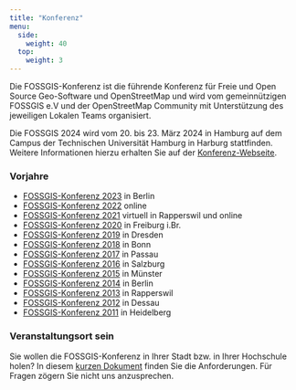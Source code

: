 ```yaml
---
title: "Konferenz"
menu:
  side:
    weight: 40
  top:
    weight: 3
---
```


Die FOSSGIS-Konferenz ist die führende Konferenz für Freie und Open Source Geo-Software und OpenStreetMap und wird vom gemeinnützigen FOSSGIS e.V und der OpenStreetMap Community mit Unterstützung des jeweiligen Lokalen Teams organisiert.

Die FOSSGIS 2024 wird vom 20. bis 23. März 2024 in Hamburg auf dem Campus der Technischen Universität Hamburg in Harburg stattfinden.    
Weitere Informationen hierzu erhalten Sie auf der [Konferenz-Webseite](https://fossgis-konferenz.de/2024/).

### Vorjahre

* [FOSSGIS-Konferenz 2023](https://fossgis-konferenz.de/2023/) in Berlin
* [FOSSGIS-Konferenz 2022](https://fossgis-konferenz.de/2022/) online
* [FOSSGIS-Konferenz 2021](https://fossgis-konferenz.de/2021/) virtuell in Rapperswil und online
* [FOSSGIS-Konferenz 2020](https://fossgis-konferenz.de/2020/) in Freiburg i.Br.
* [FOSSGIS-Konferenz 2019](https://fossgis-konferenz.de/2019/) in Dresden
* [FOSSGIS-Konferenz 2018](https://fossgis-konferenz.de/2018/) in Bonn
* [FOSSGIS-Konferenz 2017](https://fossgis-konferenz.de/2017/) in Passau
* [FOSSGIS-Konferenz 2016](https://fossgis-konferenz.de/2016/) in Salzburg
* [FOSSGIS-Konferenz 2015](https://fossgis-konferenz.de/2015/) in Münster
* [FOSSGIS-Konferenz 2014](https://fossgis-konferenz.de/2014/) in Berlin
* [FOSSGIS-Konferenz 2013](https://fossgis-konferenz.de/2013/) in Rapperswil
* [FOSSGIS-Konferenz 2012](https://fossgis-konferenz.de/2012/) in Dessau
* [FOSSGIS-Konferenz 2011](https://fossgis-konferenz.de/2011/) in Heidelberg

### Veranstaltungsort sein

Sie wollen die FOSSGIS-Konferenz in Ihrer Stadt bzw. in Ihrer Hochschule holen? In diesem [kurzen Dokument](https://files.fossgis.de/Konferenz/CfL_FOSSGIS.pdf) finden Sie die Anforderungen. Für Fragen zögern Sie nicht uns anzusprechen.


